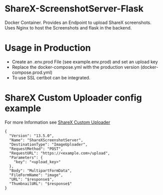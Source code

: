# ShareX-ScreenshotServer-Flask
Docker Container.
Provides an Endpoint to upload ShareX screenshots. 
Uses Nginx to host the Screenshots and flask in the backend. 

# Usage in Production
- Create an .env.prod File (see example.env.prod) and set an upload key
- Replace the docker-compose.yml with the production version (docker-compose.prod.yml)
- To use SSL certbot can be integrated.

# ShareX Custom Uploader config example
For more Information see [ShareX Custom Uploader](https://getsharex.com/docs/custom-uploader)
```
{
  "Version": "13.5.0",
  "Name": "ShareXScreenshotServer",
  "DestinationType": "ImageUploader",
  "RequestMethod": "POST",
  "RequestURL": "https://<example.com>/upload",
  "Parameters": {
    "key": "<upload_key>"
  },
  "Body": "MultipartFormData",
  "FileFormName": "image",
  "URL": "$response$",
  "ThumbnailURL": "$response$"
}
```

